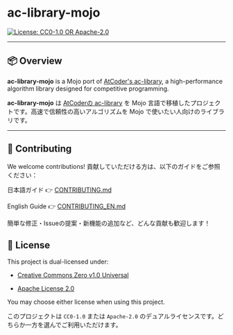 # ac-library-mojo

[![License: CC0-1.0 OR Apache-2.0](https://img.shields.io/badge/license-CC0--1.0%20OR%20Apache--2.0-blue.svg)](./LICENSE)

---

## 📦 Overview

**ac-library-mojo** is a Mojo port of [AtCoder's ac-library](https://github.com/atcoder/ac-library), a high-performance algorithm library designed for competitive programming.

**ac-library-mojo** は [AtCoderの ac-library](https://github.com/atcoder/ac-library) を Mojo 言語で移植したプロジェクトです。高速で信頼性の高いアルゴリズムを Mojo で使いたい人向けのライブラリです。

---

## 🤝 Contributing
We welcome contributions!
貢献していただける方は、以下のガイドをご参照ください：

日本語ガイド 👉 [CONTRIBUTING.md](CONTRIBUTING.md)

English Guide 👉 [CONTRIBUTING_EN.md](CONTRIBUTING_EN.md)

簡単な修正・Issueの提案・新機能の追加など、どんな貢献も歓迎します！

## 📄 License

This project is dual-licensed under:

- [Creative Commons Zero v1.0 Universal](https://creativecommons.org/publicdomain/zero/1.0)

- [Apache License 2.0](https://www.apache.org/licenses/LICENSE-2.0)

You may choose either license when using this project.

このプロジェクトは `CC0-1.0` または `Apache-2.0` のデュアルライセンスです。どちらか一方を選んでご利用いただけます。
